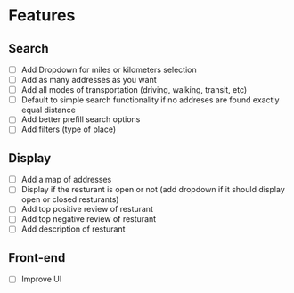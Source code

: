 # Features

## Search
- [ ] Add Dropdown for miles or kilometers selection
- [ ] Add as many addresses as you want
- [ ] Add all modes of transportation (driving, walking, transit, etc)
- [ ] Default to simple search functionality if no addreses are found exactly equal distance
- [ ] Add better prefill search options
- [ ] Add filters (type of place)

## Display
- [ ] Add a map of addresses
- [ ] Display if the resturant is open or not (add dropdown if it should display open or closed resturants)
- [ ] Add top positive review of resturant
- [ ] Add top negative review of resturant
- [ ] Add description of resturant

## Front-end
- [ ] Improve UI